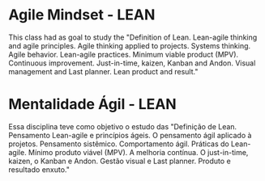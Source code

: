 # Agile Mindset - LEAN

This class had as goal to study the "Definition of Lean. Lean-agile thinking and agile principles. Agile thinking applied to projects. Systems thinking. Agile behavior. Lean-agile practices. Minimum viable product (MPV). Continuous improvement. Just-in-time, kaizen, Kanban and Andon. Visual management and Last planner. Lean product and result."



#



# Mentalidade Ágil - LEAN

Essa disciplina teve como objetivo o estudo das "Definição de Lean. Pensamento Lean-agile e princípios ágeis. O pensamento ágil aplicado à projetos. Pensamento sistêmico. Comportamento ágil. Práticas do Lean-agile. Mínimo produto viável (MPV). A melhoria contínua. O just-in-time, kaizen, o Kanban e Andon. Gestão visual e Last planner. Produto e resultado enxuto."
